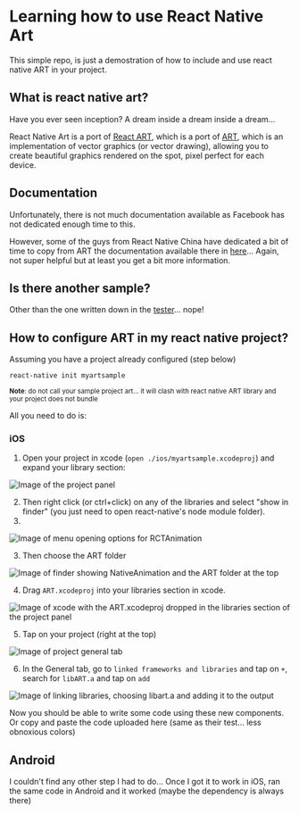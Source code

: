 # Learning how to use React Native Art

This simple repo, is just a demostration of how to include and use react native ART in your project.

## What is react native art?

Have you ever seen inception? A dream inside a dream inside a dream...

React Native Art is a port of [React ART](https://github.com/reactjs/react-art), which is a port of [ART](https://github.com/sebmarkbage/art/), which is an implementation of vector graphics (or vector drawing), allowing you to create beautiful graphics rendered on the spot, pixel perfect for each device.

## Documentation

Unfortunately, there is not much documentation available as Facebook has not dedicated enough time to this.

However, some of the guys from React Native China have dedicated a bit of time to copy from ART the documentation available there in [here](https://github.com/react-native-china/react-native-ART-doc/blob/master/doc.md)... Again, not super helpful but at least you get a bit more information.

## Is there another sample?

Other than the one written down in the [tester](https://github.com/facebook/react-native/blob/master/RNTester/js/ARTExample.js)... nope!

## How to configure ART in my react native project?

Assuming you have a project already configured (step below)

```
react-native init myartsample
```
<sub>**Note**: do not call your sample project art... it will clash with react native ART library and your project does not bundle</sub>

All you need to do is:

### iOS

1. Open your project in xcode (`open ./ios/myartsample.xcodeproj`) and expand your library section:

![Image of the project panel](./docs/1.png)

2. Then right click (or ctrl+click) on any of the libraries and select "show in finder" (you just need to open react-native's node module folder).
3. 
![Image of menu opening options for RCTAnimation](./docs/2.png)

3. Then choose the ART folder

![Image of finder showing NativeAnimation and the ART folder at the top](./docs/3.png)

4. Drag `ART.xcodeproj` into your libraries section in xcode.

![Image of xcode with the ART.xcodeproj dropped in the libraries section of the project panel](./docs/4.png)

5. Tap on your project (right at the top)

![Image of project general tab](./docs/5.png)

6. In the General tab, go to `linked frameworks and libraries` and tap on `+`, search for `libART.a` and tap on `add`

![Image of linking libraries, choosing libart.a and adding it to the output](./docs/6.png)

Now you should be able to write some code using these new components. Or copy and paste the code uploaded here (same as their test... less obnoxious colors)

## Android

I couldn't find any other step I had to do... Once I got it to work in iOS, ran the same code in Android and it worked (maybe the dependency is always there)